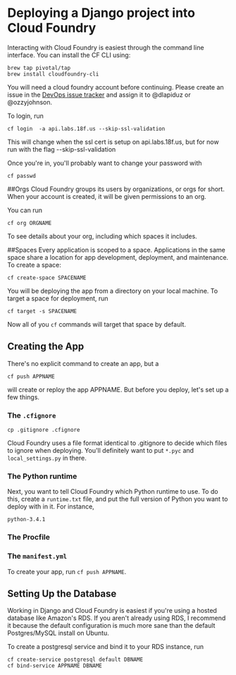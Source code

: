 # Deploying a Django project into Cloud Foundry

Interacting with Cloud Foundry is easiest through the command line interface. You can install the CF CLI using:

```
brew tap pivotal/tap
brew install cloudfoundry-cli
```

You will need a cloud foundry account before continuing. Please create an issue in the [DevOps issue tracker](https://github.com/18F/DevOps/issues) and assign it to @dlapiduz or @ozzyjohnson.

To login, run 
```
cf login  -a api.labs.18f.us --skip-ssl-validation
```
This will change when the ssl cert is setup on api.labs.18f.us, but for now run with the flag --skip-ssl-validation

Once you're in, you'll probably want to change your password with
```
cf passwd
```

##Orgs
Cloud Foundry groups its users by organizations, or orgs for short. When your account is created, it will be given permissions to an org.

You can run 
```
cf org ORGNAME
```
To see details about your org, including which spaces it includes.

##Spaces
Every application is scoped to a space. Applications in the same space share a location for app development, deployment, and maintenance. To create a space:
```
cf create-space SPACENAME
```

You will be deploying the app from a directory on your local machine. To target a space for deployment, run 
```
cf target -s SPACENAME
```

Now all of you `cf` commands will target that space by default.

## Creating the App
There's no explicit command to create an app, but a 
```
cf push APPNAME
```
will create or reploy the app APPNAME. But before you deploy, let's set up a few things.

### The `.cfignore`
```cp .gitignore .cfignore```

Cloud Foundry uses a file format identical to .gitignore to decide which files to ignore when deploying. You'll definitely want to put `*.pyc` and `local_settings.py` in there.

### The Python runtime
Next, you want to tell Cloud Foundry which Python runtime to use. To do this, create a `runtime.txt` file, and put the full version of Python you want to deploy with in it. For instance, 
```
python-3.4.1
```

### The Procfile

### The `manifest.yml`

To create your app, run `cf push APPNAME`.

## Setting Up the Database
Working in Django and Cloud Foundry is easiest if you're using a hosted database like Amazon's RDS. If you aren't already using RDS, I recommend it because the default configuration is much more sane than the default Postgres/MySQL install on Ubuntu.

To create a postgresql service and bind it to your RDS instance, run 
```
cf create-service postgresql default DBNAME
cf bind-service APPNAME DBNAME
```

